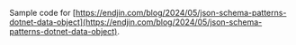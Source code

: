 Sample code for [https://endjin.com/blog/2024/05/json-schema-patterns-dotnet-data-object](https://endjin.com/blog/2024/05/json-schema-patterns-dotnet-data-object).
